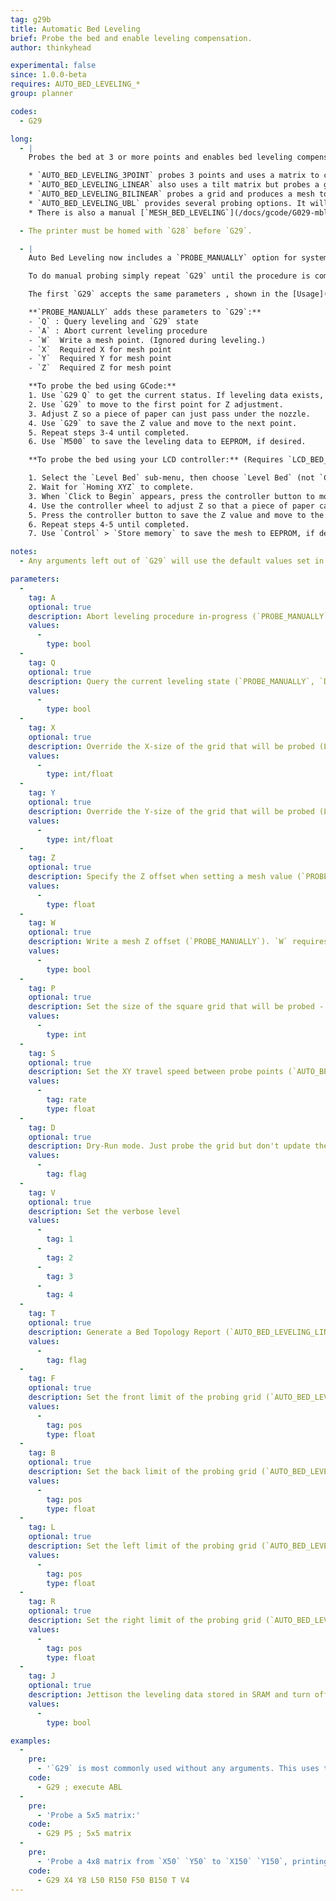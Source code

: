```yaml
---
tag: g29b
title: Automatic Bed Leveling
brief: Probe the bed and enable leveling compensation.
author: thinkyhead

experimental: false
since: 1.0.0-beta
requires: AUTO_BED_LEVELING_*
group: planner

codes:
  - G29

long:
  - |
    Probes the bed at 3 or more points and enables bed leveling compensation. The exact procedure and method depends on the type of bed leveling chosen in `Configuration.h`:

    * `AUTO_BED_LEVELING_3POINT` probes 3 points and uses a matrix to compensate for bed tilt.
    * `AUTO_BED_LEVELING_LINEAR` also uses a tilt matrix but probes a grid and applies "least-squares."
    * `AUTO_BED_LEVELING_BILINEAR` probes a grid and produces a mesh to adjust Z across the bed.
    * `AUTO_BED_LEVELING_UBL` provides several probing options. It will have [its own GCode page](/docs/gcode/G029-ubl.html) soon.
    * There is also a manual [`MESH_BED_LEVELING`](/docs/gcode/G029-mbl.html) option for setups without a probe.

  - The printer must be homed with `G28` before `G29`.

  - |
    Auto Bed Leveling now includes a `PROBE_MANUALLY` option for systems lacking a probe.

    To do manual probing simply repeat `G29` until the procedure is complete.

    The first `G29` accepts the same parameters , shown in the [Usage](#usage) section below. The exact parameters available will depend on which style of bed leveling is enabled. (***Note:** UBL parameters are not covered on this page unless they coincide. See the [`G29` for UBL](/docs/gcode/G029-ubl.html) page for a full list of its options.*)

    **`PROBE_MANUALLY` adds these parameters to `G29`:**
    - `Q` : Query leveling and `G29` state
    - `A` : Abort current leveling procedure
    - `W`  Write a mesh point. (Ignored during leveling.)
    - `X`  Required X for mesh point
    - `Y`  Required Y for mesh point
    - `Z`  Required Z for mesh point

    **To probe the bed using GCode:**
    1. Use `G29 Q` to get the current status. If leveling data exists, you can send `M420 S1` to use it.
    2. Use `G29` to move to the first point for Z adjustment.
    3. Adjust Z so a piece of paper can just pass under the nozzle.
    4. Use `G29` to save the Z value and move to the next point.
    5. Repeat steps 3-4 until completed.
    6. Use `M500` to save the leveling data to EEPROM, if desired.

    **To probe the bed using your LCD controller:** (Requires `LCD_BED_LEVELING`)

    1. Select the `Level Bed` sub-menu, then choose `Level Bed` (not `Cancel`).
    2. Wait for `Homing XYZ` to complete.
    3. When `Click to Begin` appears, press the controller button to move to the first point.
    4. Use the controller wheel to adjust Z so that a piece of paper can just pass under the nozzle.
    5. Press the controller button to save the Z value and move to the next point.
    6. Repeat steps 4-5 until completed.
    7. Use `Control` > `Store memory` to save the mesh to EEPROM, if desired.

notes:
  - Any arguments left out of `G29` will use the default values set in `Configuration.h`.

parameters:
  -
    tag: A
    optional: true
    description: Abort leveling procedure in-progress (`PROBE_MANUALLY`)
    values:
      -
        type: bool
  -
    tag: Q
    optional: true
    description: Query the current leveling state (`PROBE_MANUALLY`, `DEBUG_LEVELING_FEATURE`)
    values:
      -
        type: bool
  -
    tag: X
    optional: true
    description: Override the X-size of the grid that will be probed (Linear). Specify X when setting a mesh value (`PROBE_MANUALLY`).
    values:
      -
        type: int/float
  -
    tag: Y
    optional: true
    description: Override the Y-size of the grid that will be probed (Linear). Specify Y when setting a mesh value (`PROBE_MANUALLY`).
    values:
      -
        type: int/float
  -
    tag: Z
    optional: true
    description: Specify the Z offset when setting a mesh value (`PROBE_MANUALLY`).
    values:
      -
        type: float
  -
    tag: W
    optional: true
    description: Write a mesh Z offset (`PROBE_MANUALLY`). `W` requires `X`, `Y`, and `Z`.
    values:
      -
        type: bool
  -
    tag: P
    optional: true
    description: Set the size of the square grid that will be probed - P x P points (`AUTO_BED_LEVELING_LINEAR`, `AUTO_BED_LEVELING_UBL`)
    values:
      -
        type: int
  -
    tag: S
    optional: true
    description: Set the XY travel speed between probe points (`AUTO_BED_LEVELING_LINEAR` and `AUTO_BED_LEVELING_BILINEAR`)
    values:
      -
        tag: rate
        type: float
  -
    tag: D
    optional: true
    description: Dry-Run mode. Just probe the grid but don't update the bed leveling data
    values:
      -
        tag: flag
  -
    tag: V
    optional: true
    description: Set the verbose level
    values:
      -
        tag: 1
      -
        tag: 2
      -
        tag: 3
      -
        tag: 4
  -
    tag: T
    optional: true
    description: Generate a Bed Topology Report (`AUTO_BED_LEVELING_LINEAR`)
    values:
      -
        tag: flag
  -
    tag: F
    optional: true
    description: Set the front limit of the probing grid (`AUTO_BED_LEVELING_LINEAR` and `AUTO_BED_LEVELING_BILINEAR`)
    values:
      -
        tag: pos
        type: float
  -
    tag: B
    optional: true
    description: Set the back limit of the probing grid (`AUTO_BED_LEVELING_LINEAR` and `AUTO_BED_LEVELING_BILINEAR`)
    values:
      -
        tag: pos
        type: float
  -
    tag: L
    optional: true
    description: Set the left limit of the probing grid (`AUTO_BED_LEVELING_LINEAR` and `AUTO_BED_LEVELING_BILINEAR`)
    values:
      -
        tag: pos
        type: float
  -
    tag: R
    optional: true
    description: Set the right limit of the probing grid (`AUTO_BED_LEVELING_LINEAR` and `AUTO_BED_LEVELING_BILINEAR`)
    values:
      -
        tag: pos
        type: float
  -
    tag: J
    optional: true
    description: Jettison the leveling data stored in SRAM and turn off leveling compensation. Data in EEPROM is not affected.
    values:
      -
        type: bool

examples:
  -
    pre:
      - '`G29` is most commonly used without any arguments. This uses the parameters set in `Configuration.h`.'
    code:
      - G29 ; execute ABL
  -
    pre:
      - 'Probe a 5x5 matrix:'
    code:
      - G29 P5 ; 5x5 matrix
  -
    pre:
      - 'Probe a 4x8 matrix from `X50` `Y50` to `X150` `Y150`, printing a full report:'
    code:
      - G29 X4 Y8 L50 R150 F50 B150 T V4
---
```


